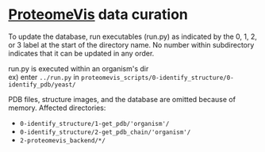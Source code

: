 # [ProteomeVis](https://github.com/rrazban/proteomevis) data curation

To update the database, run executables (run.py) as 
indicated by the 0, 1, 2, or 3 label at the start 
of the directory name. No number within subdirectory 
indicates that it can be updated in any order. 

run.py is executed within an organism's dir  
ex) enter `../run.py` in `proteomevis_scripts/0-identify_structure/0-identify_pdb/yeast/` 

PDB files, structure images, and the database are 
omitted because of memory. Affected directories:
 - `0-identify_structure/1-get_pdb/'organism'/`
 - `0-identify_structure/2-get_pdb_chain/'organism'/`  
 - `2-proteomevis_backend/*/`
